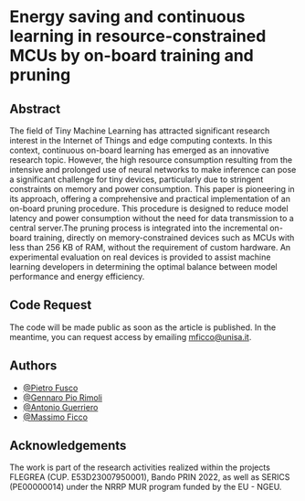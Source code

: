 
# Energy saving and continuous learning in resource-constrained MCUs by on-board training and pruning

## Abstract
The field of Tiny Machine Learning has attracted significant research interest in the Internet of Things and edge computing contexts. In this context, continuous on-board learning has emerged as an innovative research topic. However, the high resource consumption resulting from the intensive and prolonged use of neural networks to make inference can pose a significant challenge for tiny devices, particularly due to stringent constraints on memory and power consumption. This paper is pioneering in its approach, offering a comprehensive and practical implementation of an on-board pruning procedure. This procedure is designed to reduce model latency and power consumption without the need for data transmission to a central server.The pruning process is integrated into the incremental on-board training, directly on memory-constrained devices such as MCUs with less than 256 KB of RAM, without the requirement of custom hardware. An experimental evaluation on real devices is provided to assist machine learning developers in determining the optimal balance between model performance and energy efficiency.

## Code Request
The code will be made public as soon as the article is published. In the meantime, you can request access by emailing [mficco@unisa.it](mailto:mficco@unisa.it).

## Authors
- [@Pietro Fusco](https://docenti.unisa.it/064613/home)
- [@Gennaro Pio Rimoli](https://scholar.google.com/citations?user=PcvfK5MAAAAJ&hl=it&oi=ao)
- [@Antonio Guerriero](https://www.docenti.unina.it/#!/professor/414e544f4e494f47554552524945524f4752524e544e39324d3036483933314c/riferimenti)
- [@Massimo Ficco](https://docenti.unisa.it/058291/home)


## Acknowledgements
The work is part of the research activities realized within the projects FLEGREA (CUP. E53D23007950001), Bando PRIN 2022, as well as SERICS (PE00000014) under the NRRP MUR program funded by the EU - NGEU.
